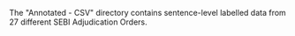 The "Annotated - CSV" directory contains sentence-level labelled data from 27 different SEBI Adjudication Orders.
